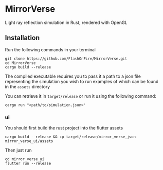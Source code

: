 # MirrorVerse

Light ray reflection simulation in Rust, rendered with OpenGL

## Installation

Run the following commands in your terminal

```shell
git clone https://github.com/FlashOnFire/MirrorVerse.git
cd MirrorVerse
cargo build --release
```

The compiled executable requires you to pass it a path to
a json file representing the simulation you wish to run
examples of which can be found in the `assets` directory

You can retrieve it in `target/release` or run it using the following command:

```shell
cargo run "<path/to/simulation.json>"
```

### ui

You should first build the rust project into the flutter assets
```shell
cargo build --release && cp target/release/mirror_verse_json mirror_verse_ui/assets
```
Then just run
```shell
cd mirror_verse_ui
flutter run --release
```

